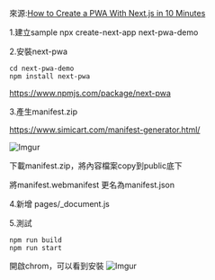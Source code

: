 
來源:[How to Create a PWA With Next.js in 10 Minutes](https://www.youtube.com/watch?v=ARNN_zmrwcw)


1.建立sample
npx create-next-app next-pwa-demo

2.安裝next-pwa

```
cd next-pwa-demo
npm install next-pwa
```

https://www.npmjs.com/package/next-pwa


3.產生manifest.zip

https://www.simicart.com/manifest-generator.html/

![Imgur](https://i.imgur.com/iA7nFgo.png)

下載manifest.zip，將內容檔案copy到public底下

將manifest.webmanifest 更名為manifest.json


4.新增 pages/_document.js

5.測試

```
npm run build
npm run start
```

開啟chrom，可以看到安裝
![Imgur](https://i.imgur.com/JM983Ax.png)
